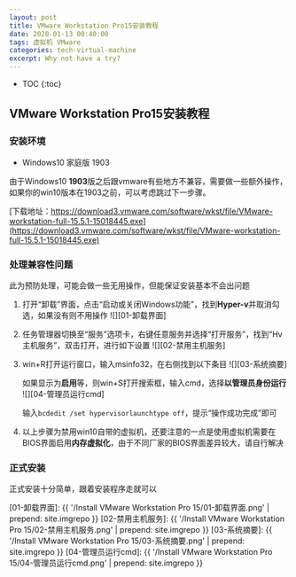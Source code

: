 ```yaml
---
layout: post
title: VMware Workstation Pro15安装教程
date: 2020-01-13 00:40:00
tags: 虚拟机 VMware
categories: tech-virtual-machine
excerpt: Why not have a try?
---
```


* TOC
{:toc}

## VMware Workstation Pro15安装教程

### 安装环境

* Windows10 家庭版 1903

由于Windows10 **1903**版之后跟vmware有些地方不兼容，需要做一些额外操作，如果你的win10版本在1903之前，可以考虑跳过下一步骤。

[下载地址：https://download3.vmware.com/software/wkst/file/VMware-workstation-full-15.5.1-15018445.exe](https://download3.vmware.com/software/wkst/file/VMware-workstation-full-15.5.1-15018445.exe)

### 处理兼容性问题

此为预防处理，可能会做一些无用操作，但能保证安装基本不会出问题

1. 打开“卸载”界面，点击“启动或关闭Windows功能”，找到**Hyper-v**并取消勾选，如果没有则不用操作
![][01-卸载界面]

2. 任务管理器切换至“服务”选项卡，右键任意服务并选择“打开服务”，找到“Hv 主机服务”，双击打开，进行如下设置
![][02-禁用主机服务]

3. win+R打开运行窗口，输入msinfo32，在右侧找到以下条目
![][03-系统摘要]

    如果显示为**启用**等，则win+S打开搜索框，输入cmd，选择**以管理员身份运行**
    ![][04-管理员运行cmd]

    输入`bcdedit /set hypervisorlaunchtype off`，提示“操作成功完成”即可

4. 以上步骤为禁用win10自带的虚拟机，还要注意的一点是使用虚拟机需要在BIOS界面启用**内存虚拟化**，由于不同厂家的BIOS界面差异较大，请自行解决

### 正式安装

正式安装十分简单，跟着安装程序走就可以

[01-卸载界面]: {{ '/Install VMware Workstation Pro 15/01-卸载界面.png' | prepend: site.imgrepo }}
[02-禁用主机服务]: {{ '/Install VMware Workstation Pro 15/02-禁用主机服务.png' | prepend: site.imgrepo }}
[03-系统摘要]: {{ '/Install VMware Workstation Pro 15/03-系统摘要.png' | prepend: site.imgrepo }}
[04-管理员运行cmd]: {{ '/Install VMware Workstation Pro 15/04-管理员运行cmd.png' | prepend: site.imgrepo }}
